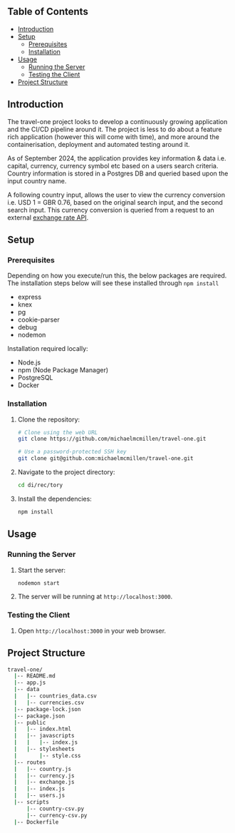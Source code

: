 ## Table of Contents

- [Introduction](#introduction)
- [Setup](#setup)
  - [Prerequisites](#prerequisites)
  - [Installation](#installation)
- [Usage](#usage)
  - [Running the Server](#running-the-server)
  - [Testing the Client](#testing-the-client)
- [Project Structure](#project-structure)

## Introduction

The travel-one project looks to develop a continuously growing application and the CI/CD pipeline around it. The project is less to do about a feature rich application (however this will come with time), and more around the containerisation, deployment and automated testing around it.

As of September 2024, the application provides key information & data i.e. capital, currency, currency symbol etc based on a users search criteria. Country information is stored in a Postgres DB and queried based upon the input country name.

A following country input, allows the user to view the currency conversion i.e. USD 1 = GBR 0.76, based on the original search input, and the second search input. This currency conversion is queried from a request to an external [exchange rate API](https://www.exchangerate-api.com).

## Setup

### Prerequisites

Depending on how you execute/run this, the below packages are required. The installation steps below will see these installed through <code>npm install</code>

- express
- knex
- pg
- cookie-parser
- debug
- nodemon

Installation required locally:

- Node.js
- npm (Node Package Manager)
- PostgreSQL
- Docker

### Installation

1. Clone the repository:
    ```bash
    # Clone using the web URL
    git clone https://github.com/michaelmcmillen/travel-one.git
    ```
    ```bash
    # Use a password-protected SSH key
    git clone git@github.com:michaelmcmillen/travel-one.git
    ```
2. Navigate to the project directory:
    ```bash
    cd di/rec/tory
    ```
3. Install the dependencies:
    ```bash
    npm install
    ```

## Usage

### Running the Server

1. Start the server:
    ```bash
    nodemon start
    ```
2. The server will be running at `http://localhost:3000`.

### Testing the Client

1. Open `http://localhost:3000` in your web browser.

## Project Structure

```bash
travel-one/
  |-- README.md
  |-- app.js
  |-- data
  |   |-- countries_data.csv
  |   |-- currencies.csv
  |-- package-lock.json
  |-- package.json
  |-- public
  |   |-- index.html
  |   |-- javascripts
  |   |   |-- index.js
  |   |-- stylesheets
  |       |-- style.css
  |-- routes
  |   |-- country.js
  |   |-- currency.js
  |   |-- exchange.js
  |   |-- index.js
  |   |-- users.js
  |-- scripts
      |-- country-csv.py
      |-- currency-csv.py
  |-- Dockerfile
```
